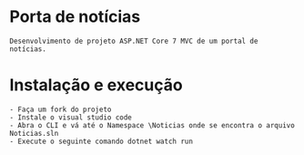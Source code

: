 # Porta de notícias
    Desenvolvimento de projeto ASP.NET Core 7 MVC de um portal de notícias.
# Instalação e execução
    - Faça um fork do projeto
    - Instale o visual studio code
    - Abra o CLI e vá até o Namespace \Noticias onde se encontra o arquivo Noticias.sln
    - Execute o seguinte comando dotnet watch run
